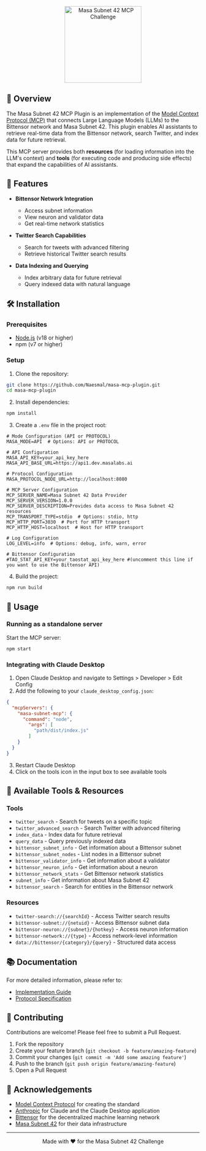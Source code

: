 <p align="center">
  <img src="https://animated-botany-8d4.notion.site/image/attachment%3A019cc489-1e46-4232-a725-c4d4717cd7c3%3Amcp_42.jpg?table=block&id=1bc20952-12fb-80b1-a3c0-dc822b342dda&width=520&userId=&cache=v2" alt="Masa Subnet 42 MCP Challenge" width="200" />
</p>

## 🌟 Overview

The Masa Subnet 42 MCP Plugin is an implementation of the [Model Context Protocol (MCP)](https://modelcontextprotocol.io/) that connects Large Language Models (LLMs) to the Bittensor network and Masa Subnet 42. This plugin enables AI assistants to retrieve real-time data from the Bittensor network, search Twitter, and index data for future retrieval.

This MCP server provides both **resources** (for loading information into the LLM's context) and **tools** (for executing code and producing side effects) that expand the capabilities of AI assistants.

## 🚀 Features

- **Bittensor Network Integration**
  - Access subnet information
  - View neuron and validator data
  - Get real-time network statistics

- **Twitter Search Capabilities**
  - Search for tweets with advanced filtering
  - Retrieve historical Twitter search results

- **Data Indexing and Querying**
  - Index arbitrary data for future retrieval
  - Query indexed data with natural language

## 🛠️ Installation

### Prerequisites

- [Node.js](https://nodejs.org/) (v18 or higher)
- npm (v7 or higher)

### Setup

1. Clone the repository:

```bash
git clone https://github.com/Naesmal/masa-mcp-plugin.git
cd masa-mcp-plugin
```

2. Install dependencies:

```bash
npm install
```

3. Create a `.env` file in the project root:

```
# Mode Configuration (API or PROTOCOL)
MASA_MODE=API  # Options: API or PROTOCOL

# API Configuration
MASA_API_KEY=your_api_key_here
MASA_API_BASE_URL=https://api1.dev.masalabs.ai

# Protocol Configuration
MASA_PROTOCOL_NODE_URL=http://localhost:8080

# MCP Server Configuration
MCP_SERVER_NAME=Masa Subnet 42 Data Provider
MCP_SERVER_VERSION=1.0.0
MCP_SERVER_DESCRIPTION=Provides data access to Masa Subnet 42 resources
MCP_TRANSPORT_TYPE=stdio  # Options: stdio, http
MCP_HTTP_PORT=3030  # Port for HTTP transport
MCP_HTTP_HOST=localhost  # Host for HTTP transport

# Log Configuration
LOG_LEVEL=info  # Options: debug, info, warn, error

# Bittensor Configuration
#TAO_STAT_API_KEY=your_taostat_api_key_here #(uncomment this line if you want to use the Bittensor API)

```

4. Build the project:

```bash
npm run build
```

## 🚀 Usage

### Running as a standalone server

Start the MCP server:

```bash
npm start
```

### Integrating with Claude Desktop

1. Open Claude Desktop and navigate to Settings > Developer > Edit Config
2. Add the following to your `claude_desktop_config.json`:

```json
{
  "mcpServers": {
    "masa-subnet-mcp": {
      "command": "node",
        "args": [
          "path/dist/index.js"
        ]
    }
  }
}
```

3. Restart Claude Desktop
4. Click on the tools icon in the input box to see available tools

## 🧰 Available Tools & Resources

### Tools

- `twitter_search` - Search for tweets on a specific topic
- `twitter_advanced_search` - Search Twitter with advanced filtering
- `index_data` - Index data for future retrieval
- `query_data` - Query previously indexed data
- `bittensor_subnet_info` - Get information about a Bittensor subnet
- `bittensor_subnet_nodes` - List nodes in a Bittensor subnet
- `bittensor_validator_info` - Get information about a validator
- `bittensor_neuron_info` - Get information about a neuron
- `bittensor_network_stats` - Get Bittensor network statistics
- `subnet_info` - Get information about Masa Subnet 42
- `bittensor_search` - Search for entities in the Bittensor network

### Resources

- `twitter-search://{searchId}` - Access Twitter search results
- `bittensor-subnet://{netuid}` - Access Bittensor subnet data
- `bittensor-neuron://{subnet}/{hotkey}` - Access neuron information
- `bittensor-network://{type}` - Access network-level information
- `data://bittensor/{category}/{query}` - Structured data access

## 📚 Documentation

For more detailed information, please refer to:

- [Implementation Guide](docs/IMPLEMENTATION.md)
- [Protocol Specification](docs/SPECIFICATION.md)

## 🤝 Contributing

Contributions are welcome! Please feel free to submit a Pull Request.

1. Fork the repository
2. Create your feature branch (`git checkout -b feature/amazing-feature`)
3. Commit your changes (`git commit -m 'Add some amazing feature'`)
4. Push to the branch (`git push origin feature/amazing-feature`)
5. Open a Pull Request

## 🙏 Acknowledgements

- [Model Context Protocol](https://modelcontextprotocol.io/) for creating the standard
- [Anthropic](https://www.anthropic.com/) for Claude and the Claude Desktop application
- [Bittensor](https://bittensor.com/) for the decentralized machine learning network
- [Masa Subnet 42](https://masa.ai/) for their data infrastructure

---

<p align="center">Made with ❤️ for the Masa Subnet 42 Challenge</p>